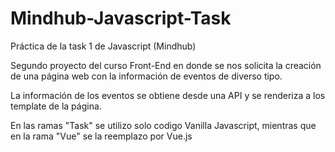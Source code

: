 # Mindhub-Javascript-Task
Práctica de la task 1 de Javascript (Mindhub)

Segundo proyecto del curso Front-End en donde se nos solicita la creación de una página web con la información de eventos de diverso tipo.

La información de los eventos se obtiene desde una API y se renderiza a los template de la página.

En las ramas "Task" se utilizo solo codigo Vanilla Javascript, mientras que en la rama "Vue" se la reemplazo por Vue.js

